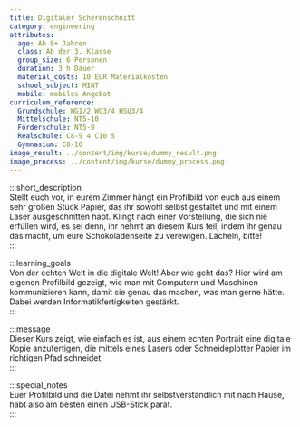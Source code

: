 ```yaml
---
title: Digitaler Scherenschnitt
category: engineering
attributes:
  age: Ab 8+ Jahren
  class: Ab der 3. Klasse
  group_size: 6 Personen
  duration: 3 h Dauer
  material_costs: 10 EUR Materialkosten
  school_subject: MINT
  mobile: mobiles Angebot
curriculum_reference:
  Grundschule: WG1/2 WG3/4 HSU3/4  
  Mittelschule: NT5-10
  Förderschule: NT5-9   
  Realschule: C8-9 4 C10 5
  Gymnasium: C8-10
image_result: ../content/img/kurse/dummy_result.png
image_process: ../content/img/kurse/dummy_process.png
---
```

:::short_description  
Stellt euch vor, in eurem Zimmer hängt ein Profilbild von euch aus einem sehr großen Stück Papier, das ihr sowohl selbst gestaltet und mit einem Laser ausgeschnitten habt. Klingt nach einer Vorstellung, die sich nie erfüllen wird, es sei denn, ihr nehmt an diesem Kurs teil, indem ihr genau das macht, um eure Schokoladenseite zu verewigen. Lächeln, bitte!         
:::

:::learning_goals  
Von der echten Welt in die digitale Welt! Aber wie geht das? Hier wird am eigenen Profilbild gezeigt, wie man mit Computern und Maschinen kommunizieren kann, damit sie genau das machen, was man gerne hätte. Dabei werden Informatikfertigkeiten gestärkt.                   
:::

:::message  
Dieser Kurs zeigt, wie einfach es ist, aus einem echten Portrait eine digitale Kopie anzufertigen, die mittels eines Lasers oder Schneideplotter Papier im richtigen Pfad schneidet.    
:::  

:::special_notes  
Euer Profilbild und die Datei nehmt ihr selbstverständlich mit nach Hause, habt also am besten einen USB-Stick parat.    
:::
